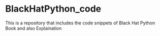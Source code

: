 # BlackHatPython_code
This is a repository that includes the code snippets of Black Hat Python Book and also Explaination
